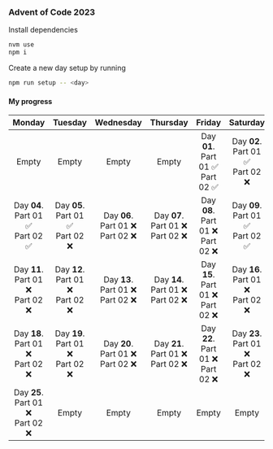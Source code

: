 ### Advent of Code 2023

Install dependencies

```bash
nvm use
npm i
```

Create a new day setup by running

```bash
npm run setup -- <day>
```

#### My progress

|                   Monday                    |                   Tuesday                   |                  Wednesday                  |                  Thursday                   |                   Friday                    |                  Saturday                   |                   Sunday                    |
|:-------------------------------------------:|:-------------------------------------------:|:-------------------------------------------:|:-------------------------------------------:|:-------------------------------------------:|:-------------------------------------------:|:-------------------------------------------:|
|                    Empty                    |                    Empty                    |                    Empty                    |                    Empty                    | Day **01**. <br/> Part 01 ✅ <br/> Part 02 ✅ | Day **02**. <br/> Part 01 ✅ <br/> Part 02 ❌ | Day **03**. <br/> Part 01 ✅ <br/> Part 02 ❌ |
| Day **04**. <br/> Part 01 ✅ <br/> Part 02 ✅ | Day **05**. <br/> Part 01 ✅ <br/> Part 02 ❌ | Day **06**. <br/> Part 01 ❌ <br/> Part 02 ❌ | Day **07**. <br/> Part 01 ❌ <br/> Part 02 ❌ | Day **08**. <br/> Part 01 ❌ <br/> Part 02 ❌ | Day **09**. <br/> Part 01 ✅ <br/> Part 02 ✅ | Day **10**. <br/> Part 01 ❌ <br/> Part 02 ❌ |
| Day **11**. <br/> Part 01 ❌ <br/> Part 02 ❌ | Day **12**. <br/> Part 01 ❌ <br/> Part 02 ❌ | Day **13**. <br/> Part 01 ❌ <br/> Part 02 ❌ | Day **14**. <br/> Part 01 ❌ <br/> Part 02 ❌ | Day **15**. <br/> Part 01 ❌ <br/> Part 02 ❌ | Day **16**. <br/> Part 01 ❌ <br/> Part 02 ❌ | Day **17**. <br/> Part 01 ❌ <br/> Part 02 ❌ |
| Day **18**. <br/> Part 01 ❌ <br/> Part 02 ❌ | Day **19**. <br/> Part 01 ❌ <br/> Part 02 ❌ | Day **20**. <br/> Part 01 ❌ <br/> Part 02 ❌ | Day **21**. <br/> Part 01 ❌ <br/> Part 02 ❌ | Day **22**. <br/> Part 01 ❌ <br/> Part 02 ❌ | Day **23**. <br/> Part 01 ❌ <br/> Part 02 ❌ | Day **24**. <br/> Part 01 ❌ <br/> Part 02 ❌ |
| Day **25**. <br/> Part 01 ❌ <br/> Part 02 ❌ |                    Empty                    |                    Empty                    |                    Empty                    |                    Empty                    |                    Empty                    |                    Empty                    |


